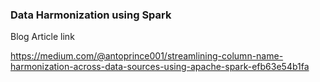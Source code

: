 ### Data Harmonization using Spark

Blog Article link

https://medium.com/@antoprince001/streamlining-column-name-harmonization-across-data-sources-using-apache-spark-efb63e54b1fa
